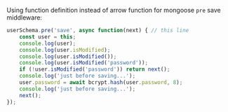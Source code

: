 Using function definition instead of arrow function for mongoose `pre` save middleware:

```js
userSchema.pre('save', async function(next) { // this line
    const user = this;
    console.log(user);
    console.log(user.isModified);
    console.log(user.isModified());
    console.log(user.isModified('password'));
    if (!user.isModified('password')) return next();
    console.log('just before saving...');
    user.password = await bcrypt.hash(user.password, 8);
    console.log('just before saving...');
    next();
});
```
